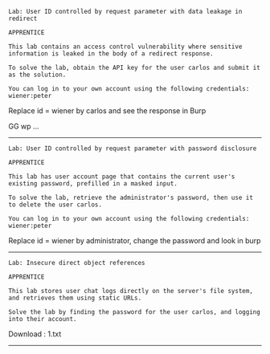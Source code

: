 ```
Lab: User ID controlled by request parameter with data leakage in redirect

APPRENTICE

This lab contains an access control vulnerability where sensitive information is leaked in the body of a redirect response.

To solve the lab, obtain the API key for the user carlos and submit it as the solution.

You can log in to your own account using the following credentials: wiener:peter 
```

Replace id = wiener by carlos and see the response in Burp

GG wp ...

---
```
Lab: User ID controlled by request parameter with password disclosure

APPRENTICE

This lab has user account page that contains the current user's existing password, prefilled in a masked input.

To solve the lab, retrieve the administrator's password, then use it to delete the user carlos.

You can log in to your own account using the following credentials: wiener:peter 
```

Replace id = wiener by administrator, change the password and look in burp


---
```
Lab: Insecure direct object references

APPRENTICE

This lab stores user chat logs directly on the server's file system, and retrieves them using static URLs.

Solve the lab by finding the password for the user carlos, and logging into their account. 
```

Download : 1.txt 

---
